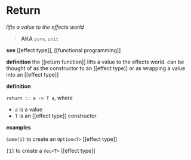 # Return

_lifts a value to the effects world_

> **AKA** `pure`, `unit`

**see** [[effect type]], [[functional programming]]

**definition** the [[return function]] lifts a value to the effects world. can be thought of as the constructor to an [[effect type]] or as wrapping a value into an [[effect type]]

**definition**

`return :: a -> T a`, where

- `a` is a value
- `T` is an [[effect type]] constructor

**examples**

`Some(1)` to create an `Option<T>` [[effect type]]

`[1]` to create a `Vec<T>` [[effect type]]
